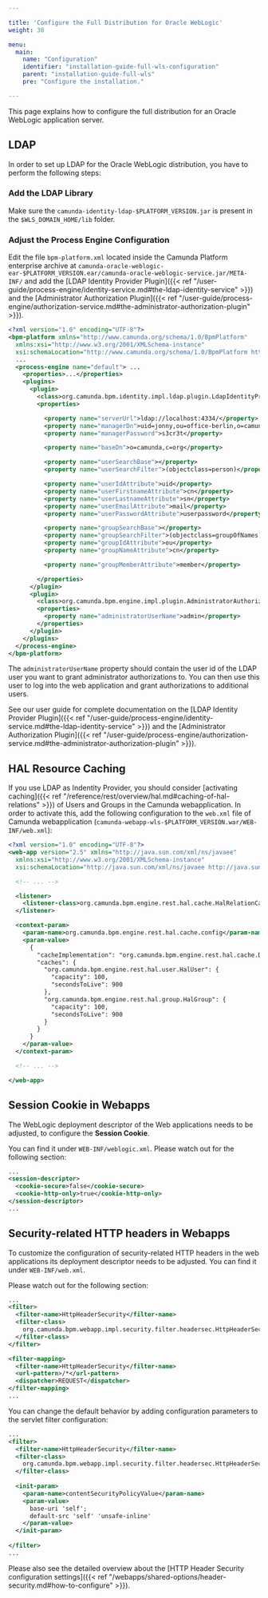 ```yaml
---

title: 'Configure the Full Distribution for Oracle WebLogic'
weight: 30

menu:
  main:
    name: "Configuration"
    identifier: "installation-guide-full-wls-configuration"
    parent: "installation-guide-full-wls"
    pre: "Configure the installation."

---
```



This page explains how to configure the full distribution for an Oracle WebLogic application server.


## LDAP

In order to set up LDAP for the Oracle WebLogic distribution, you have to perform the following steps:


### Add the LDAP Library

Make sure the `camunda-identity-ldap-$PLATFORM_VERSION.jar` is present in the `$WLS_DOMAIN_HOME/lib` folder.


### Adjust the Process Engine Configuration

Edit the file `bpm-platform.xml` located inside the Camunda Platform enterprise archive at `camunda-oracle-weblogic-ear-$PLATFORM_VERSION.ear/camunda-oracle-weblogic-service.jar/META-INF/` and add the [LDAP Identity Provider Plugin]({{< ref "/user-guide/process-engine/identity-service.md#the-ldap-identity-service" >}}) and the [Administrator Authorization Plugin]({{< ref "/user-guide/process-engine/authorization-service.md#the-administrator-authorization-plugin" >}}).

```xml
<?xml version="1.0" encoding="UTF-8"?>
<bpm-platform xmlns="http://www.camunda.org/schema/1.0/BpmPlatform"
  xmlns:xsi="http://www.w3.org/2001/XMLSchema-instance"
  xsi:schemaLocation="http://www.camunda.org/schema/1.0/BpmPlatform http://www.camunda.org/schema/1.0/BpmPlatform ">
  ...
  <process-engine name="default"> ...
    <properties>...</properties>
    <plugins>
      <plugin>
        <class>org.camunda.bpm.identity.impl.ldap.plugin.LdapIdentityProviderPlugin</class>
        <properties>

          <property name="serverUrl">ldap://localhost:4334/</property>
          <property name="managerDn">uid=jonny,ou=office-berlin,o=camunda,c=org</property>
          <property name="managerPassword">s3cr3t</property>

          <property name="baseDn">o=camunda,c=org</property>

          <property name="userSearchBase"></property>
          <property name="userSearchFilter">(objectclass=person)</property>

          <property name="userIdAttribute">uid</property>
          <property name="userFirstnameAttribute">cn</property>
          <property name="userLastnameAttribute">sn</property>
          <property name="userEmailAttribute">mail</property>
          <property name="userPasswordAttribute">userpassword</property>

          <property name="groupSearchBase"></property>
          <property name="groupSearchFilter">(objectclass=groupOfNames)</property>
          <property name="groupIdAttribute">ou</property>
          <property name="groupNameAttribute">cn</property>

          <property name="groupMemberAttribute">member</property>

        </properties>
      </plugin>
      <plugin>
        <class>org.camunda.bpm.engine.impl.plugin.AdministratorAuthorizationPlugin</class>
        <properties>
          <property name="administratorUserName">admin</property>
        </properties>
      </plugin>
    </plugins>
  </process-engine>
</bpm-platform>
```

The `administratorUserName` property should contain the user id of the LDAP user you want to grant administrator authorizations to. You can then use this user to log into the web application and grant authorizations to additional users.

See our user guide for complete documentation on the [LDAP Identity Provider Plugin]({{< ref "/user-guide/process-engine/identity-service.md#the-ldap-identity-service" >}}) and the [Administrator Authorization Plugin]({{< ref "/user-guide/process-engine/authorization-service.md#the-administrator-authorization-plugin" >}}).


## HAL Resource Caching

If you use LDAP as Indentity Provider, you should consider [activating caching]({{< ref "/reference/rest/overview/hal.md#caching-of-hal-relations" >}}) of
Users and Groups in the Camunda webapplication. In order to activate this, add the following
configuration to the `web.xml` file of Camunda webapplication
(`camunda-webapp-wls-$PLATFORM_VERSION.war/WEB-INF/web.xml`):

```xml
<?xml version="1.0" encoding="UTF-8"?>
<web-app version="2.5" xmlns="http://java.sun.com/xml/ns/javaee"
  xmlns:xsi="http://www.w3.org/2001/XMLSchema-instance"
  xsi:schemaLocation="http://java.sun.com/xml/ns/javaee http://java.sun.com/xml/ns/javaee/web-app_2_5.xsd">

  <!-- ... -->

  <listener>
    <listener-class>org.camunda.bpm.engine.rest.hal.cache.HalRelationCacheBootstrap</listener-class>
  </listener>

  <context-param>
    <param-name>org.camunda.bpm.engine.rest.hal.cache.config</param-name>
    <param-value>
      {
        "cacheImplementation": "org.camunda.bpm.engine.rest.hal.cache.DefaultHalResourceCache",
        "caches": {
          "org.camunda.bpm.engine.rest.hal.user.HalUser": {
            "capacity": 100,
            "secondsToLive": 900
          },
          "org.camunda.bpm.engine.rest.hal.group.HalGroup": {
            "capacity": 100,
            "secondsToLive": 900
          }
        }
      }
    </param-value>
  </context-param>

  <!-- ... -->

</web-app>
```

## Session Cookie in Webapps

The WebLogic deployment descriptor of the Web applications needs to be adjusted, to configure the **Session Cookie**.

You can find it under `WEB-INF/weblogic.xml`. Please watch out for the following section:
```xml
...
<session-descriptor>
  <cookie-secure>false</cookie-secure>
  <cookie-http-only>true</cookie-http-only>
</session-descriptor>
...
```

## Security-related HTTP headers in Webapps

To customize the configuration of security-related HTTP headers in the web applications its deployment descriptor needs 
to be adjusted. You can find it under `WEB-INF/web.xml`.

Please watch out for the following section:
```xml
...
<filter>
  <filter-name>HttpHeaderSecurity</filter-name>
  <filter-class>
    org.camunda.bpm.webapp.impl.security.filter.headersec.HttpHeaderSecurityFilter
  </filter-class>
</filter>

<filter-mapping>
  <filter-name>HttpHeaderSecurity</filter-name>
  <url-pattern>/*</url-pattern>
  <dispatcher>REQUEST</dispatcher>
</filter-mapping>
...
```

You can change the default behavior by adding configuration parameters to the servlet filter configuration:
```xml
...
<filter>
  <filter-name>HttpHeaderSecurity</filter-name>
  <filter-class>
    org.camunda.bpm.webapp.impl.security.filter.headersec.HttpHeaderSecurityFilter
  </filter-class>
  
  <init-param>
    <param-name>contentSecurityPolicyValue</param-name>
    <param-value>
      base-uri 'self';
      default-src 'self' 'unsafe-inline'
    </param-value>
  </init-param>
  
</filter>
...
```

Please also see the detailed overview about the 
[HTTP Header Security configuration settings]({{< ref "/webapps/shared-options/header-security.md#how-to-configure" >}}).
